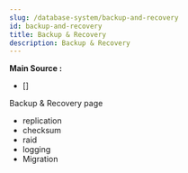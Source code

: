 ```yaml
---
slug: /database-system/backup-and-recovery
id: backup-and-recovery
title: Backup & Recovery
description: Backup & Recovery
---
```


**Main Source :**

- []

Backup & Recovery page

- replication
- checksum
- raid
- logging
- Migration
